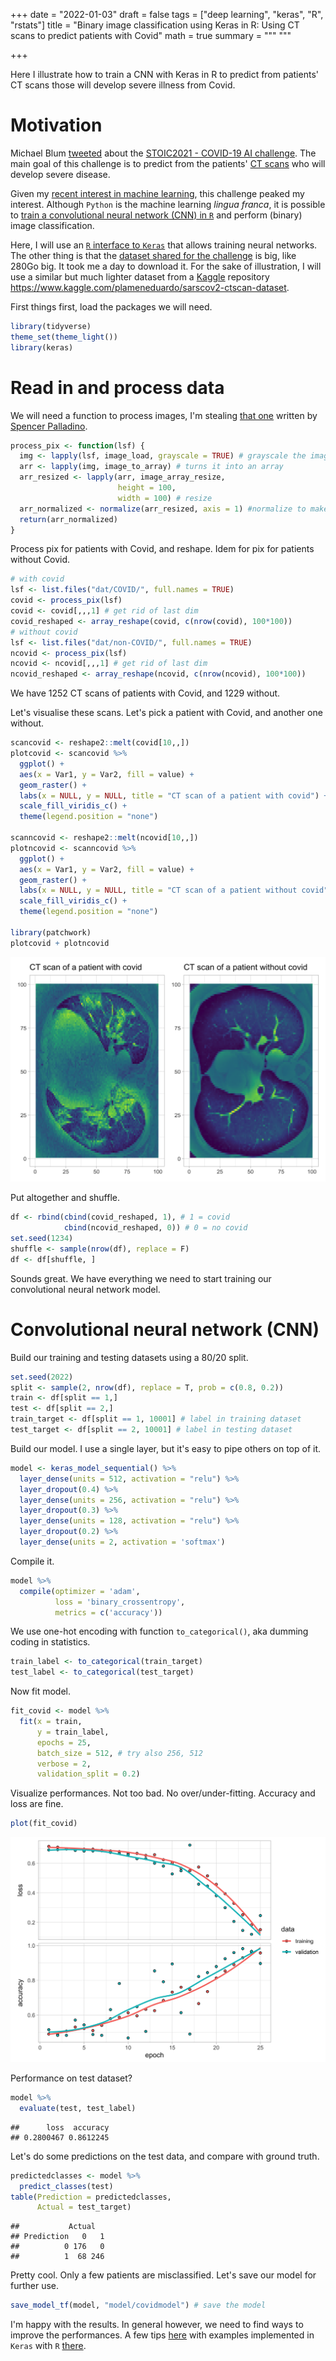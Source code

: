 +++
date = "2022-01-03"
draft = false
tags = ["deep learning", "keras", "R", "rstats"]
title = "Binary image classification using Keras in R: Using CT scans to predict patients with Covid"
math = true
summary = """
"""

+++

Here I illustrate how to train a CNN with Keras in R to predict from patients' CT scans those will develop severe illness from Covid. 

<!--more-->

# Motivation

Michael Blum [tweeted](https://twitter.com/mblum_g/status/1475940763716444161?s=20) about the [STOIC2021 - COVID-19 AI challenge](https://stoic2021.grand-challenge.org/stoic2021/). The main goal of this challenge is to predict from the patients' [CT scans](https://en.wikipedia.org/wiki/CT_scan) who will develop severe disease. 

Given my [recent interest in machine learning](https://oliviergimenez.github.io/blog/learning-machine-learning/), this challenge peaked my interest. Although `Python` is the machine learning *lingua franca*, it is possible to [train a convolutional neural network (CNN) in `R`](https://github.com/oliviergimenez/computo-deeplearning-occupany-lynx) and perform (binary) image classification.

Here, I will use an [`R` interface to `Keras`](https://keras.rstudio.com/) that allows training neural networks. The other thing is that the [dataset shared for the challenge](https://stoic2021.grand-challenge.org/stoic-db/) is big, like 280Go big. It took me a day to download it. For the sake of illustration, I will use a similar but much lighter dataset from a [Kaggle](https://en.wikipedia.org/wiki/Kaggle) repository <https://www.kaggle.com/plameneduardo/sarscov2-ctscan-dataset>. 

First things first, load the packages we will need.

```r
library(tidyverse)
theme_set(theme_light())
library(keras)
```

# Read in and process data

We will need a function to process images, I'm stealing [that one](https://rpubs.com/spalladino14/653239) written by [Spencer Palladino](https://www.linkedin.com/in/spencer-palladino/).

```r
process_pix <- function(lsf) {
  img <- lapply(lsf, image_load, grayscale = TRUE) # grayscale the image
  arr <- lapply(img, image_to_array) # turns it into an array
  arr_resized <- lapply(arr, image_array_resize, 
                        height = 100, 
                        width = 100) # resize
  arr_normalized <- normalize(arr_resized, axis = 1) #normalize to make small numbers 
  return(arr_normalized)
}
```

Process pix for patients with Covid, and reshape. Idem for pix for patients without Covid. 

```r
# with covid
lsf <- list.files("dat/COVID/", full.names = TRUE) 
covid <- process_pix(lsf)
covid <- covid[,,,1] # get rid of last dim
covid_reshaped <- array_reshape(covid, c(nrow(covid), 100*100))
# without covid
lsf <- list.files("dat/non-COVID/", full.names = TRUE) 
ncovid <- process_pix(lsf)
ncovid <- ncovid[,,,1] # get rid of last dim
ncovid_reshaped <- array_reshape(ncovid, c(nrow(ncovid), 100*100))
```

We have 1252 CT scans of patients with Covid, and 1229 without. 

Let's visualise these scans. Let's pick a patient with Covid, and another one without.

```r
scancovid <- reshape2::melt(covid[10,,])
plotcovid <- scancovid %>%
  ggplot() +
  aes(x = Var1, y = Var2, fill = value) + 
  geom_raster() +
  labs(x = NULL, y = NULL, title = "CT scan of a patient with covid") + 
  scale_fill_viridis_c() + 
  theme(legend.position = "none")

scanncovid <- reshape2::melt(ncovid[10,,])
plotncovid <- scanncovid %>%
  ggplot() +
  aes(x = Var1, y = Var2, fill = value) + 
  geom_raster() +
  labs(x = NULL, y = NULL, title = "CT scan of a patient without covid") + 
  scale_fill_viridis_c() + 
  theme(legend.position = "none")

library(patchwork)
plotcovid + plotncovid
```

![](unnamed-chunk-4-1.png)<!-- -->

Put altogether and shuffle.

```r
df <- rbind(cbind(covid_reshaped, 1), # 1 = covid
            cbind(ncovid_reshaped, 0)) # 0 = no covid
set.seed(1234)
shuffle <- sample(nrow(df), replace = F)
df <- df[shuffle, ]
```

Sounds great. We have everything we need to start training our convolutional neural network model. 

# Convolutional neural network (CNN)

Build our training and testing datasets using a 80/20 split. 

```r
set.seed(2022)
split <- sample(2, nrow(df), replace = T, prob = c(0.8, 0.2))
train <- df[split == 1,]
test <- df[split == 2,]
train_target <- df[split == 1, 10001] # label in training dataset
test_target <- df[split == 2, 10001] # label in testing dataset
```

Build our model. I use a single layer, but it's easy to pipe others on top of it. 

```r
model <- keras_model_sequential() %>%
  layer_dense(units = 512, activation = "relu") %>% 
  layer_dropout(0.4) %>%
  layer_dense(units = 256, activation = "relu") %>%
  layer_dropout(0.3) %>%
  layer_dense(units = 128, activation = "relu") %>%
  layer_dropout(0.2) %>%
  layer_dense(units = 2, activation = 'softmax')
```

Compile it.

```r
model %>%
  compile(optimizer = 'adam',
          loss = 'binary_crossentropy', 
          metrics = c('accuracy'))
```

We use one-hot encoding with function `to_categorical()`, aka dumming coding in statistics.

```r
train_label <- to_categorical(train_target)
test_label <- to_categorical(test_target)
```

Now fit model. 

```r
fit_covid <- model %>%
  fit(x = train,
      y = train_label, 
      epochs = 25,
      batch_size = 512, # try also 256, 512
      verbose = 2,
      validation_split = 0.2)
```

Visualize performances. Not too bad. No over/under-fitting. Accuracy and loss are fine.

```r
plot(fit_covid)
```

![](unnamed-chunk-11-1.png)<!-- -->

Performance on test dataset?

```r
model %>%
  evaluate(test, test_label)
```

```
##      loss  accuracy 
## 0.2800467 0.8612245
```

Let's do some predictions on the test data, and compare with ground truth. 

```r
predictedclasses <- model %>%
  predict_classes(test)
table(Prediction = predictedclasses, 
      Actual = test_target)
```

```
##           Actual
## Prediction   0   1
##          0 176   0
##          1  68 246
```

Pretty cool. Only a few patients are misclassified. Let's save our model for further use. 

```r
save_model_tf(model, "model/covidmodel") # save the model
```

I'm happy with the results. In general however, we need to find ways to improve the performances. A few tips [here](https://machinelearningmastery.com/improve-deep-learning-performance/) with examples implemented in `Keras` with `R` [there](https://keras.rstudio.com/articles/examples/index.html).
